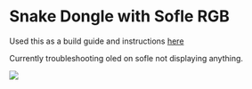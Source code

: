 <h1>Snake Dongle with Sofle RGB</h1>

Used this as a build guide and instructions <a href="https://github.com/joaopedropio/snake-dongle">here</a>

Currently troubleshooting oled on sofle not displaying anything.

<img src="https://github.com/karu11/Sofle-RGB-Snake-Dongle/blob/master/images/soflewireless.jpg?raw=true">
